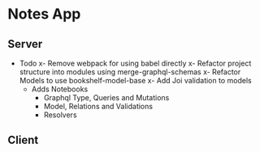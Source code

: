 # Notes App

## Server

- Todo
  x- Remove webpack for using babel directly
  x- Refactor project structure into modules using merge-graphql-schemas
  x- Refactor Models to use bookshelf-model-base
  x- Add Joi validation to models
  - Adds Notebooks
    - Graphql Type, Queries and Mutations
    - Model, Relations and Validations
    - Resolvers

## Client
